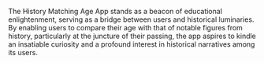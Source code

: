 The History Matching Age App stands as a beacon of educational enlightenment, serving as a bridge between users and historical luminaries. 
By enabling users to compare their age with that of notable figures from history,
particularly at the juncture of their passing, 
the app aspires to kindle an insatiable curiosity and a profound interest in historical narratives among its users.
